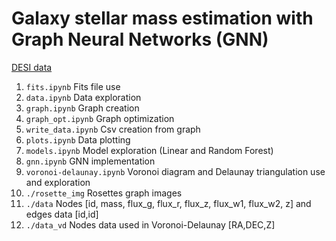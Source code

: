 # Galaxy stellar mass estimation with Graph Neural Networks (GNN)

[DESI data](https://data.desi.lbl.gov/public/)

1. `fits.ipynb` Fits file use
2. `data.ipynb` Data exploration
3. `graph.ipynb` Graph creation
4. `graph_opt.ipynb` Graph optimization
5. `write_data.ipynb` Csv creation from graph
6. `plots.ipynb` Data plotting
7. `models.ipynb` Model exploration (Linear and Random Forest)
8. `gnn.ipynb` GNN implementation
9. `voronoi-delaunay.ipynb` Voronoi diagram and Delaunay triangulation use and exploration
10. `./rosette_img` Rosettes graph images
11. `./data` Nodes [id, mass, flux_g, flux_r, flux_z, flux_w1, flux_w2, z] and edges data [id,id]
13. `./data_vd` Nodes data used in Voronoi-Delaunay [RA,DEC,Z]
